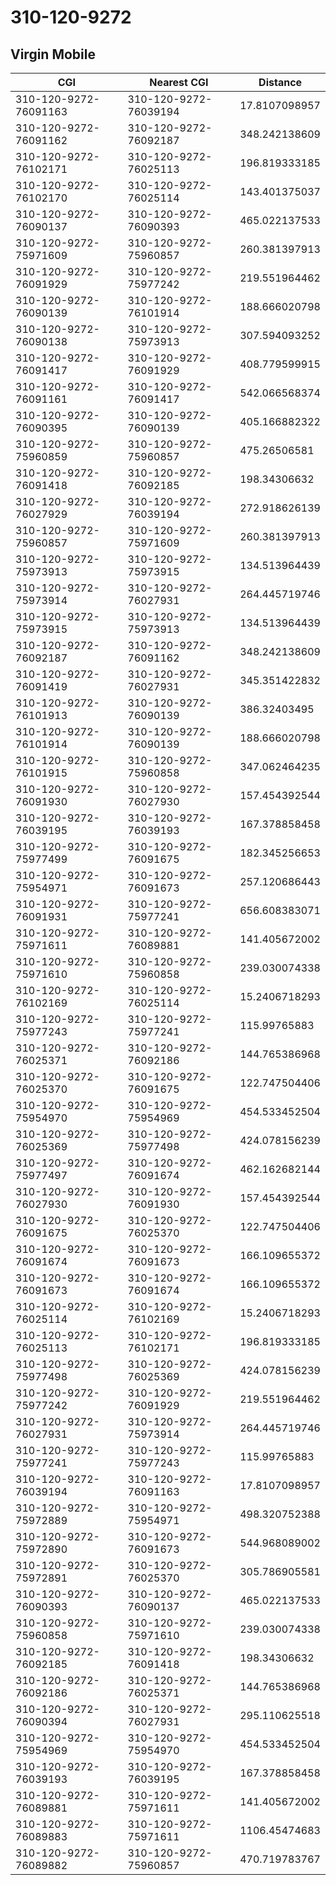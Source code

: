 # 310-120-9272
## Virgin Mobile


| CGI | Nearest CGI | Distance |
|-----|-------------|----------|
| 310-120-9272-76091163 | 310-120-9272-76039194 | 17.8107098957 |
| 310-120-9272-76091162 | 310-120-9272-76092187 | 348.242138609 |
| 310-120-9272-76102171 | 310-120-9272-76025113 | 196.819333185 |
| 310-120-9272-76102170 | 310-120-9272-76025114 | 143.401375037 |
| 310-120-9272-76090137 | 310-120-9272-76090393 | 465.022137533 |
| 310-120-9272-75971609 | 310-120-9272-75960857 | 260.381397913 |
| 310-120-9272-76091929 | 310-120-9272-75977242 | 219.551964462 |
| 310-120-9272-76090139 | 310-120-9272-76101914 | 188.666020798 |
| 310-120-9272-76090138 | 310-120-9272-75973913 | 307.594093252 |
| 310-120-9272-76091417 | 310-120-9272-76091929 | 408.779599915 |
| 310-120-9272-76091161 | 310-120-9272-76091417 | 542.066568374 |
| 310-120-9272-76090395 | 310-120-9272-76090139 | 405.166882322 |
| 310-120-9272-75960859 | 310-120-9272-75960857 | 475.26506581 |
| 310-120-9272-76091418 | 310-120-9272-76092185 | 198.34306632 |
| 310-120-9272-76027929 | 310-120-9272-76039194 | 272.918626139 |
| 310-120-9272-75960857 | 310-120-9272-75971609 | 260.381397913 |
| 310-120-9272-75973913 | 310-120-9272-75973915 | 134.513964439 |
| 310-120-9272-75973914 | 310-120-9272-76027931 | 264.445719746 |
| 310-120-9272-75973915 | 310-120-9272-75973913 | 134.513964439 |
| 310-120-9272-76092187 | 310-120-9272-76091162 | 348.242138609 |
| 310-120-9272-76091419 | 310-120-9272-76027931 | 345.351422832 |
| 310-120-9272-76101913 | 310-120-9272-76090139 | 386.32403495 |
| 310-120-9272-76101914 | 310-120-9272-76090139 | 188.666020798 |
| 310-120-9272-76101915 | 310-120-9272-75960858 | 347.062464235 |
| 310-120-9272-76091930 | 310-120-9272-76027930 | 157.454392544 |
| 310-120-9272-76039195 | 310-120-9272-76039193 | 167.378858458 |
| 310-120-9272-75977499 | 310-120-9272-76091675 | 182.345256653 |
| 310-120-9272-75954971 | 310-120-9272-76091673 | 257.120686443 |
| 310-120-9272-76091931 | 310-120-9272-75977241 | 656.608383071 |
| 310-120-9272-75971611 | 310-120-9272-76089881 | 141.405672002 |
| 310-120-9272-75971610 | 310-120-9272-75960858 | 239.030074338 |
| 310-120-9272-76102169 | 310-120-9272-76025114 | 15.2406718293 |
| 310-120-9272-75977243 | 310-120-9272-75977241 | 115.99765883 |
| 310-120-9272-76025371 | 310-120-9272-76092186 | 144.765386968 |
| 310-120-9272-76025370 | 310-120-9272-76091675 | 122.747504406 |
| 310-120-9272-75954970 | 310-120-9272-75954969 | 454.533452504 |
| 310-120-9272-76025369 | 310-120-9272-75977498 | 424.078156239 |
| 310-120-9272-75977497 | 310-120-9272-76091674 | 462.162682144 |
| 310-120-9272-76027930 | 310-120-9272-76091930 | 157.454392544 |
| 310-120-9272-76091675 | 310-120-9272-76025370 | 122.747504406 |
| 310-120-9272-76091674 | 310-120-9272-76091673 | 166.109655372 |
| 310-120-9272-76091673 | 310-120-9272-76091674 | 166.109655372 |
| 310-120-9272-76025114 | 310-120-9272-76102169 | 15.2406718293 |
| 310-120-9272-76025113 | 310-120-9272-76102171 | 196.819333185 |
| 310-120-9272-75977498 | 310-120-9272-76025369 | 424.078156239 |
| 310-120-9272-75977242 | 310-120-9272-76091929 | 219.551964462 |
| 310-120-9272-76027931 | 310-120-9272-75973914 | 264.445719746 |
| 310-120-9272-75977241 | 310-120-9272-75977243 | 115.99765883 |
| 310-120-9272-76039194 | 310-120-9272-76091163 | 17.8107098957 |
| 310-120-9272-75972889 | 310-120-9272-75954971 | 498.320752388 |
| 310-120-9272-75972890 | 310-120-9272-76091673 | 544.968089002 |
| 310-120-9272-75972891 | 310-120-9272-76025370 | 305.786905581 |
| 310-120-9272-76090393 | 310-120-9272-76090137 | 465.022137533 |
| 310-120-9272-75960858 | 310-120-9272-75971610 | 239.030074338 |
| 310-120-9272-76092185 | 310-120-9272-76091418 | 198.34306632 |
| 310-120-9272-76092186 | 310-120-9272-76025371 | 144.765386968 |
| 310-120-9272-76090394 | 310-120-9272-76027931 | 295.110625518 |
| 310-120-9272-75954969 | 310-120-9272-75954970 | 454.533452504 |
| 310-120-9272-76039193 | 310-120-9272-76039195 | 167.378858458 |
| 310-120-9272-76089881 | 310-120-9272-75971611 | 141.405672002 |
| 310-120-9272-76089883 | 310-120-9272-75971611 | 1106.45474683 |
| 310-120-9272-76089882 | 310-120-9272-75960857 | 470.719783767 |

